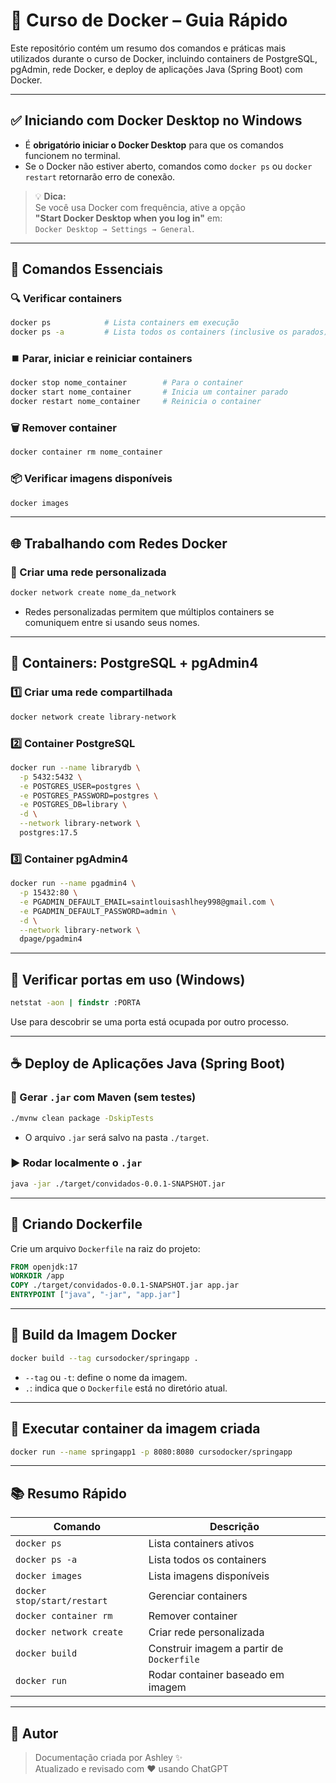# 🐳 Curso de Docker – Guia Rápido

Este repositório contém um resumo dos comandos e práticas mais utilizados durante o curso de Docker, incluindo containers de PostgreSQL, pgAdmin, rede Docker, e deploy de aplicações Java (Spring Boot) com Docker.

---

## ✅ Iniciando com Docker Desktop no Windows

- É **obrigatório iniciar o Docker Desktop** para que os comandos funcionem no terminal.
- Se o Docker não estiver aberto, comandos como `docker ps` ou `docker restart` retornarão erro de conexão.

> 💡 **Dica:**  
> Se você usa Docker com frequência, ative a opção  
> **"Start Docker Desktop when you log in"** em:  
> `Docker Desktop → Settings → General`.

---

## 🔧 Comandos Essenciais

### 🔍 Verificar containers

```bash
docker ps            # Lista containers em execução
docker ps -a         # Lista todos os containers (inclusive os parados)
```

### ⏹️ Parar, iniciar e reiniciar containers

```bash
docker stop nome_container        # Para o container
docker start nome_container       # Inicia um container parado
docker restart nome_container     # Reinicia o container
```

### 🗑️ Remover container

```bash
docker container rm nome_container
```

### 📦 Verificar imagens disponíveis

```bash
docker images
```

---

## 🌐 Trabalhando com Redes Docker

### 🔗 Criar uma rede personalizada

```bash
docker network create nome_da_network
```

- Redes personalizadas permitem que múltiplos containers se comuniquem entre si usando seus nomes.

---

## 🐘 Containers: PostgreSQL + pgAdmin4

### 1️⃣ Criar uma rede compartilhada

```bash
docker network create library-network
```

### 2️⃣ Container PostgreSQL

```bash
docker run --name librarydb \
  -p 5432:5432 \
  -e POSTGRES_USER=postgres \
  -e POSTGRES_PASSWORD=postgres \
  -e POSTGRES_DB=library \
  -d \
  --network library-network \
  postgres:17.5
```

### 3️⃣ Container pgAdmin4

```bash
docker run --name pgadmin4 \
  -p 15432:80 \
  -e PGADMIN_DEFAULT_EMAIL=saintlouisashlhey998@gmail.com \
  -e PGADMIN_DEFAULT_PASSWORD=admin \
  -d \
  --network library-network \
  dpage/pgadmin4
```

---

## 📶 Verificar portas em uso (Windows)

```cmd
netstat -aon | findstr :PORTA
```

Use para descobrir se uma porta está ocupada por outro processo.

---

## ☕ Deploy de Aplicações Java (Spring Boot)

### 🧪 Gerar `.jar` com Maven (sem testes)

```bash
./mvnw clean package -DskipTests
```

- O arquivo `.jar` será salvo na pasta `./target`.

### ▶️ Rodar localmente o `.jar`

```bash
java -jar ./target/convidados-0.0.1-SNAPSHOT.jar
```

---

## 📄 Criando Dockerfile

Crie um arquivo `Dockerfile` na raiz do projeto:

```Dockerfile
FROM openjdk:17
WORKDIR /app
COPY ./target/convidados-0.0.1-SNAPSHOT.jar app.jar
ENTRYPOINT ["java", "-jar", "app.jar"]
```

---

## 🔨 Build da Imagem Docker

```bash
docker build --tag cursodocker/springapp .
```

- `--tag` ou `-t`: define o nome da imagem.
- `.`: indica que o `Dockerfile` está no diretório atual.

---

## 🚀 Executar container da imagem criada

```bash
docker run --name springapp1 -p 8080:8080 cursodocker/springapp
```

---

## 📚 Resumo Rápido

| Comando | Descrição |
|--------|-----------|
| `docker ps` | Lista containers ativos |
| `docker ps -a` | Lista todos os containers |
| `docker images` | Lista imagens disponíveis |
| `docker stop/start/restart` | Gerenciar containers |
| `docker container rm` | Remover container |
| `docker network create` | Criar rede personalizada |
| `docker build` | Construir imagem a partir de `Dockerfile` |
| `docker run` | Rodar container baseado em imagem |

---

## 📌 Autor

> Documentação criada por Ashley ✨  
> Atualizado e revisado com ❤️ usando ChatGPT
